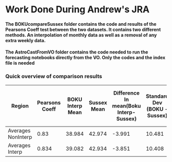



# Work Done During Andrew's JRA

#### The BOKUcompareSussex folder contains the code and results of the Pearsons Coeff test between the two datasets. It contains two different methods. An interpolation of monthly data as well as a removal of any extra weekly data.

#### The AstroCastFromVO folder contains the code needed to run the forecasting notebooks directly from the VO. Only the codes and the index file is needed

### Quick overview of comparison results


| Region             | Pearsons Coeff | BOKU Interp Mean | Sussex Mean | Difference In mean(Boku Interp-Sussex) | Standard Dev (BOKU - Sussex) | Fraction Of Time <35 VCI Sussex | Percentage of time Sussex | BOKU Frac Of time <35 VCI | Percentage of time BOKU | Percentage Of BOKU < 35 when Sussex <35 | Percentage of time Sussex < 35 when BOKU < 35 |
|--------------------|----------------|------------------|-------------|----------------------------------------|------------------------------|---------------------------------|---------------------------|---------------------------|-------------------------|-----------------------------------------|-----------------------------------------------|
| Averages NonInterp | 0.83           | 38.984           | 42.974      | -3.991                                 | 10.481                       | 0.403                           | 40.308                    | 0.462                     | 46.188                  | 85.217                                  | 70.139                                        |
| Averages Interp    | 0.834          | 39.082           | 42.934      | -3.851                                 | 10.408                       | 0.404                           | 40.4                      | 0.456                     | 45.637                  | 84.155                                  | 70.066                                        |
